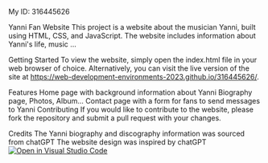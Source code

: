 My ID: 316445626

Yanni Fan Website
This project is a website about the musician Yanni, built using HTML, CSS, and JavaScript. The website includes information about Yanni's life, music ...

Getting Started
To view the website, simply open the index.html file in your web browser of choice. Alternatively, you can visit the live version of the site at 
https://web-development-environments-2023.github.io/316445626/.

Features
Home page with background information about Yanni
Biography page, Photos, Album...
Contact page with a form for fans to send messages to Yanni
Contributing
If you would like to contribute to the website, please fork the repository and submit a pull request with your changes.

Credits
The Yanni biography and discography information was sourced from chatGPT
The website design was inspired by chatGPT
[![Open in Visual Studio Code](https://classroom.github.com/assets/open-in-vscode-c66648af7eb3fe8bc4f294546bfd86ef473780cde1dea487d3c4ff354943c9ae.svg)](https://classroom.github.com/online_ide?assignment_repo_id=10621661&assignment_repo_type=AssignmentRepo)
